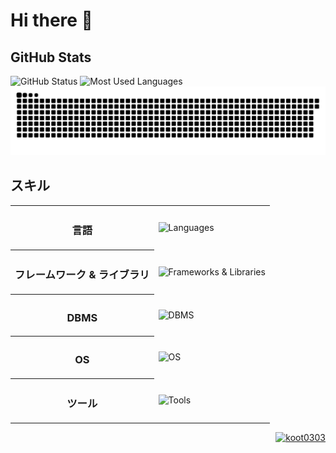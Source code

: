 <h1>Hi there 👋</h1>

<div>
    <h2>GitHub Stats</h2>
    <img height="175px" src="https://github-readme-stats-inky-rho-13.vercel.app/api?username=koot0303&theme=dark&show_icons=true&count_private=true" alt="GitHub Status">
    <img height="175px" src="https://github-readme-stats-inky-rho-13.vercel.app/api/top-langs/?username=koot0303&layout=compact&theme=dark&count_private=true" alt="Most Used Languages">
    <img src="/img/github-snake.svg" alt="github snake animation">
</div>

<div>
    <h2>スキル</h2>
    <table>
        <tr>
            <th><h3>言語</h3></th>
            <td><img src="https://skillicons.dev/icons?i=python,javascript,html,css" alt="Languages"></td>
        </tr>
        <tr>
            <th><h3>フレームワーク & ライブラリ</h3></th>
            <td><img src="https://skillicons.dev/icons?i=django,flask,vuejs,nodejs" alt="Frameworks & Libraries"></td>
        </tr>
        <tr>
            <th><h3>DBMS</h3></th>
            <td><img src="https://skillicons.dev/icons?i=mysql,sqlite" alt="DBMS"></td>
        </tr>
        <tr>
            <th><h3>OS</h3></th>
            <td><img src="https://skillicons.dev/icons?i=windows,linux,raspberrypi" alt="OS"></td>
        </tr>
        <tr>
            <th><h3>ツール</h3></th>
            <td><img src="https://skillicons.dev/icons?i=git,github,vscode" alt="Tools"></td>
        </tr>
    </table>
</div>

<div align="right">
    <a href="https://github.com/koot0303/">
        <img src="https://komarev.com/ghpvc/?username=koot0303" alt="koot0303">
    </a>
</div>

